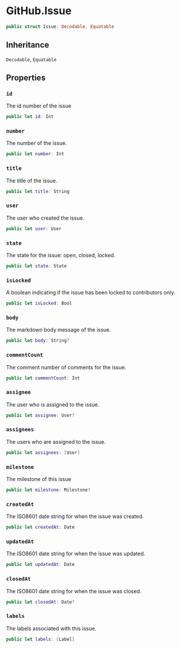 # GitHub.Issue

``` swift
public struct Issue: Decodable, Equatable 
```

## Inheritance

`Decodable`, `Equatable`

## Properties

### `id`

The id number of the issue

``` swift
public let id: Int
```

### `number`

The number of the issue.

``` swift
public let number: Int
```

### `title`

The title of the issue.

``` swift
public let title: String
```

### `user`

The user who created the issue.

``` swift
public let user: User
```

### `state`

The state for the issue:​ open, closed, locked.

``` swift
public let state: State
```

### `isLocked`

A boolean indicating if the issue has been locked to contributors only.

``` swift
public let isLocked: Bool
```

### `body`

The markdown body message of the issue.

``` swift
public let body: String?
```

### `commentCount`

The comment number of comments for the issue.

``` swift
public let commentCount: Int
```

### `assignee`

The user who is assigned to the issue.

``` swift
public let assignee: User?
```

### `assignees`

The users who are assigned to the issue.

``` swift
public let assignees: [User]
```

### `milestone`

The milestone of this issue

``` swift
public let milestone: Milestone?
```

### `createdAt`

The ISO8601 date string for when the issue was created.

``` swift
public let createdAt: Date
```

### `updatedAt`

The ISO8601 date string for when the issue was updated.

``` swift
public let updatedAt: Date
```

### `closedAt`

The ISO8601 date string for when the issue was closed.

``` swift
public let closedAt: Date?
```

### `labels`

The labels associated with this issue.

``` swift
public let labels: [Label]
```

